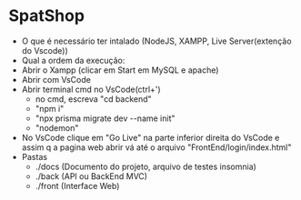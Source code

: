 # SpatShop
* O que é necessário ter intalado (NodeJS, XAMPP, Live Server(extenção do Vscode))
* Qual a ordem da execução:
* Abrir o Xampp (clicar em Start em MySQL e apache)
* Abrir com VsCode
* Abrir terminal cmd no VsCode(ctrl+')
  * no cmd, escreva "cd backend"
  * "npm i"
  * "npx prisma migrate dev --name init"
  * "nodemon"
* No VsCode clique em "Go Live" na parte inferior direita do VsCode e assim q a pagina web abrir vá até o arquivo "FrontEnd/login/index.html"
* Pastas
  * ./docs (Documento do projeto, arquivo de testes insomnia)
  * ./back (API ou BackEnd MVC)
  * ./front (Interface Web)
